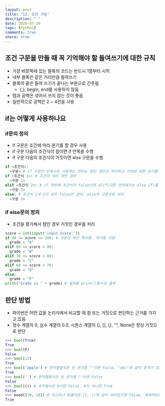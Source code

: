 ```yaml
---
layout: post
title: "12. 조건 구문"
description: " "
date: 2020-07-29
tags: [Python]
comments: true
share: true
---
```



## 조건 구문을 만들 때 꼭 기억해야 할 들여쓰기에 대한 규칙
  - 가장 바깥쪽에 있는 블록의 코드는 반드시 1열부터 시작
  - 내부 블록은 같은 거리만큼 들여쓰기
  - 블록의 끝은 들여 쓰기가 끝나는 부분으로 간주됨
    - {,}, begin, end를 사용하지 않음
  - 탭과 공백은 섞어서 쓰지 않는 것이 좋음
  - 일반적으로 공백은 2 ~ 4칸을 사용

## if는 어떻게 사용하나요

### if문의 정의
  - if 구문은 조건에 따라 분기를 할 경우 사용
  - if 구문 다음의 조건식이 참이면 if 안쪽을 수행
  - if 구문 다음의 조건식이 거짓이면 else 구문을 수행
  ```python
  if <조건식>:
    <구문> # if 구문만 단독으로 사용하는 경우는 참인 경우만 처리하고 거짓에 대한 분기를 따로 하지 않음
  if <조건식 1>: # 조건이 여러 개인 경우
    <구문 1>
  elif <조건식 2>: # if 첫번째 조건식이 false이면 elif(다른 언어에서는 else if)를 수행
    <구문 2>
  else: # 조건식 1과 2이 모두 false인 경우, else의 구문으로 처리
    <구문 3>
  ```
  
### if else문의 정의
  - 조건을 평가해서 참인 경우 거짓인 경우를 처리
  ```python
  score = int(input('input Score:'))
  if 90 <= score <= 100: # 구문이 약간 특이함. 약식형 지원
    grade = "A"
  elif 80 <= score < 90:
    grade = "B"
  elif 70 <= score < 80:
    grade = "C"
  elif 60 <= score < 70:
    grade = "D"
  else:
    grade = "F"
  print("Grade is " + grade) # 결과를 print()함수로 출력
  ```

## 판단 방법
  - 파이썬은 어떤 값을 논리식에서 비교할 때 참 또는 거짓으로 판단하는 근거를 가지고 있음
  - 정수 계열의 0, 실수 계열의 0.0, 시퀀스 계열의 (), [], {}, "", None은 항상 거짓으로 판단
  ```python
  >>> bool(True)
  True
  >>> bool(F)
  False
  >>> bool(13)
  True
  >>> bool('apple') # 문자열형식은 빈 문자열 ""이면 False, "abc"와 같이 문자가 있으면 True가 됨
  True
  >>> bool('') # 문자열형식은 빈 문자열 ""이면 False
  False
  >>> bool(()) # 숫자형식은 0이면 False, 0이 아니면 True
  False
  >>> bood([10, 20]) # 리스트나 튜플이면 [], ()와 같이 비어있으면 False, 채워져있으면 True
  True
  ```